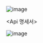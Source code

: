 <Use case>
  
  
![image](https://user-images.githubusercontent.com/107028312/194299202-e7938631-fda8-4034-87c9-cdac056fb210.png)

  
  
<Api 명세서>
  
![image](https://user-images.githubusercontent.com/107028312/194299699-37e74631-006b-40fc-9bd5-4129407e48c4.png)
